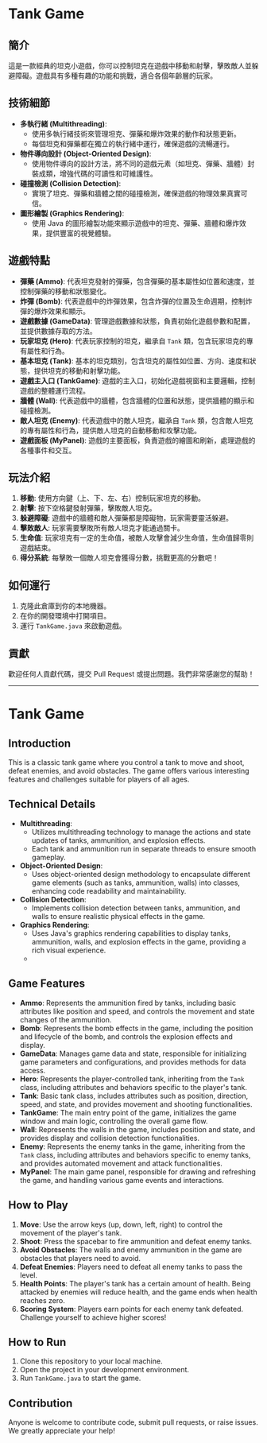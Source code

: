 # Tank Game

## 簡介
這是一款經典的坦克小遊戲，你可以控制坦克在遊戲中移動和射擊，擊敗敵人並躲避障礙。遊戲具有多種有趣的功能和挑戰，適合各個年齡層的玩家。

## 技術細節
- **多執行緒 (Multithreading)**: 
  - 使用多執行緒技術來管理坦克、彈藥和爆炸效果的動作和狀態更新。 
  - 每個坦克和彈藥都在獨立的執行緒中運行，確保遊戲的流暢運行。
- **物件導向設計 (Object-Oriented Design)**: 
  - 使用物件導向的設計方法，將不同的遊戲元素（如坦克、彈藥、牆體）封裝成類，增強代碼的可讀性和可維護性。
- **碰撞檢測 (Collision Detection)**: 
  - 實現了坦克、彈藥和牆體之間的碰撞檢測，確保遊戲的物理效果真實可信。
- **圖形繪製 (Graphics Rendering)**: 
  - 使用 Java 的圖形繪製功能來顯示遊戲中的坦克、彈藥、牆體和爆炸效果，提供豐富的視覺體驗。

## 遊戲特點
- **彈藥 (Ammo)**: 代表坦克發射的彈藥，包含彈藥的基本屬性如位置和速度，並控制彈藥的移動和狀態變化。
- **炸彈 (Bomb)**: 代表遊戲中的炸彈效果，包含炸彈的位置及生命週期，控制炸彈的爆炸效果和顯示。
- **遊戲數據 (GameData)**: 管理遊戲數據和狀態，負責初始化遊戲參數和配置，並提供數據存取的方法。
- **玩家坦克 (Hero)**: 代表玩家控制的坦克，繼承自 `Tank` 類，包含玩家坦克的專有屬性和行為。
- **基本坦克 (Tank)**: 基本的坦克類別，包含坦克的屬性如位置、方向、速度和狀態，提供坦克的移動和射擊功能。
- **遊戲主入口 (TankGame)**: 遊戲的主入口，初始化遊戲視窗和主要邏輯，控制遊戲的整體運行流程。
- **牆體 (Wall)**: 代表遊戲中的牆體，包含牆體的位置和狀態，提供牆體的顯示和碰撞檢測。
- **敵人坦克 (Enemy)**: 代表遊戲中的敵人坦克，繼承自 `Tank` 類，包含敵人坦克的專有屬性和行為，提供敵人坦克的自動移動和攻擊功能。
- **遊戲面板 (MyPanel)**: 遊戲的主要面板，負責遊戲的繪圖和刷新，處理遊戲的各種事件和交互。

## 玩法介紹
1. **移動**: 使用方向鍵（上、下、左、右）控制玩家坦克的移動。
2. **射擊**: 按下空格鍵發射彈藥，擊敗敵人坦克。
3. **躲避障礙**: 遊戲中的牆體和敵人彈藥都是障礙物，玩家需要靈活躲避。
4. **擊敗敵人**: 玩家需要擊敗所有敵人坦克才能通過關卡。
5. **生命值**: 玩家坦克有一定的生命值，被敵人攻擊會減少生命值，生命值歸零則遊戲結束。
6. **得分系統**: 每擊敗一個敵人坦克會獲得分數，挑戰更高的分數吧！

## 如何運行
1. 克隆此倉庫到你的本地機器。
2. 在你的開發環境中打開項目。
3. 運行 `TankGame.java` 來啟動遊戲。

## 貢獻
歡迎任何人貢獻代碼，提交 Pull Request 或提出問題。我們非常感謝您的幫助！

------------------------------------------------------------------------------------------------------------------------------------------

# Tank Game

## Introduction
This is a classic tank game where you control a tank to move and shoot, defeat enemies, and avoid obstacles. The game offers various interesting features and challenges suitable for players of all ages.

## Technical Details
- **Multithreading**: 
  - Utilizes multithreading technology to manage the actions and state updates of tanks, ammunition, and explosion effects. 
  - Each tank and ammunition run in separate threads to ensure smooth gameplay.
- **Object-Oriented Design**: 
  - Uses object-oriented design methodology to encapsulate different game elements (such as tanks, ammunition, walls) into classes, enhancing code readability and maintainability.
- **Collision Detection**: 
  - Implements collision detection between tanks, ammunition, and walls to ensure realistic physical effects in the game.
- **Graphics Rendering**: 
  - Uses Java's graphics rendering capabilities to display tanks, ammunition, walls, and explosion effects in the game, providing a rich visual experience.
  - 
## Game Features
- **Ammo**: Represents the ammunition fired by tanks, including basic attributes like position and speed, and controls the movement and state changes of the ammunition.
- **Bomb**: Represents the bomb effects in the game, including the position and lifecycle of the bomb, and controls the explosion effects and display.
- **GameData**: Manages game data and state, responsible for initializing game parameters and configurations, and provides methods for data access.
- **Hero**: Represents the player-controlled tank, inheriting from the `Tank` class, including attributes and behaviors specific to the player's tank.
- **Tank**: Basic tank class, includes attributes such as position, direction, speed, and state, and provides movement and shooting functionalities.
- **TankGame**: The main entry point of the game, initializes the game window and main logic, controlling the overall game flow.
- **Wall**: Represents the walls in the game, includes position and state, and provides display and collision detection functionalities.
- **Enemy**: Represents the enemy tanks in the game, inheriting from the `Tank` class, including attributes and behaviors specific to enemy tanks, and provides automated movement and attack functionalities.
- **MyPanel**: The main game panel, responsible for drawing and refreshing the game, and handling various game events and interactions.

## How to Play
1. **Move**: Use the arrow keys (up, down, left, right) to control the movement of the player's tank.
2. **Shoot**: Press the spacebar to fire ammunition and defeat enemy tanks.
3. **Avoid Obstacles**: The walls and enemy ammunition in the game are obstacles that players need to avoid.
4. **Defeat Enemies**: Players need to defeat all enemy tanks to pass the level.
5. **Health Points**: The player's tank has a certain amount of health. Being attacked by enemies will reduce health, and the game ends when health reaches zero.
6. **Scoring System**: Players earn points for each enemy tank defeated. Challenge yourself to achieve higher scores!

## How to Run
1. Clone this repository to your local machine.
2. Open the project in your development environment.
3. Run `TankGame.java` to start the game.

## Contribution
Anyone is welcome to contribute code, submit pull requests, or raise issues. We greatly appreciate your help!
